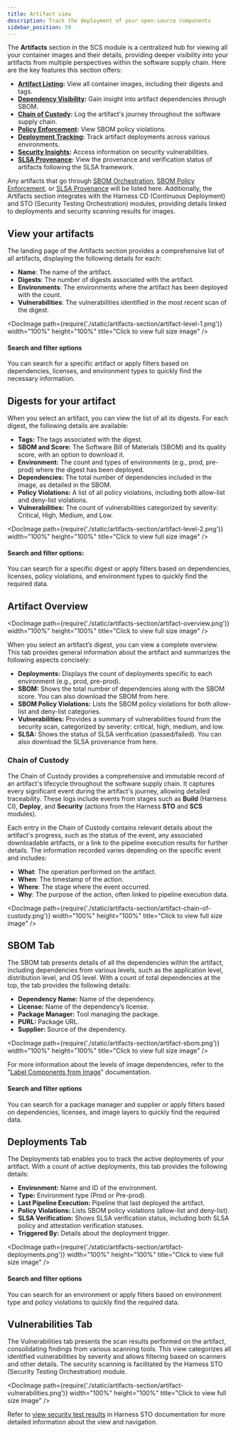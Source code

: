 ```yaml
---
title: Artifact view
description: Track the deployment of your open-source components
sidebar_position: 59
---
```


The **Artifacts** section in the SCS module is a centralized hub for viewing all your container images and their details, providing deeper visibility into your artifacts from multiple perspectives within the software supply chain. Here are the key features this section offers:



* **[Artifact Listing](#view-your-artifacts):** View all container images, including their digests and tags.
* **[Dependency Visibility](#sbom-tab):** Gain insight into artifact dependencies through SBOM.
* **[Chain of Custody](#chain-of-custody):** Log the artifact's journey throughout the software supply chain.
* **[Policy Enforcement](#artifact-overview):** View SBOM policy violations.
* **[Deployment Tracking](#deployments-tab):** Track artifact deployments across various environments.
* **[Security Insights](#vulnerabilities-tab):** Access information on security vulnerabilities.
* **[SLSA Provenance](#artifact-overview):** View the provenance and verification status of artifacts following the SLSA framework.

Any artifacts that go through [SBOM Orchestration](/docs/supply-chain-security/sbom/generate-sbom.md), [SBOM Policy Enforcement](/docs//supply-chain-security/sbom-policies/enforce-sbom-policies.md), or [SLSA Provenance](/docs/supply-chain-security/slsa/generate-slsa.md) will be listed here. Additionally, the Artifacts section integrates with the Harness CD (Continuous Deployment) and STO (Security Testing Orchestration) modules, providing details linked to deployments and security scanning results for images.


## View your artifacts

The landing page of the Artifacts section provides a comprehensive list of all artifacts, displaying the following details for each: 

* **Name**: The name of the artifact. 
* **Digests**: The number of digests associated with the artifact.
* **Environments**: The environments where the artifact has been deployed with the count. 
* **Vulnerabilities**: The vulnerabilities identified in the most recent scan of the digest. 

<DocImage path={require('./static/artifacts-section/artifact-level-1.png')} width="100%" height="100%" title="Click to view full size image" />


#### Search and filter options

You can search for a specific artifact or apply filters based on dependencies, licenses, and environment types to quickly find the necessary information.


## Digests for your artifact

When you select an artifact, you can view the list of all its digests. For each digest, the following details are available:

* **Tags:** The tags associated with the digest.
* **SBOM and Score:** The Software Bill of Materials (SBOM) and its quality score, with an option to download it.
* **Environment:** The count and types of environments (e.g., prod, pre-prod) where the digest has been deployed.
* **Dependencies:** The total number of dependencies included in the image, as detailed in the SBOM.
* **Policy Violations:** A list of all policy violations, including both allow-list and deny-list violations.
* **Vulnerabilities:** The count of vulnerabilities categorized by severity: Critical, High, Medium, and Low.


<DocImage path={require('./static/artifacts-section/artifact-level-2.png')} width="100%" height="100%" title="Click to view full size image" />


#### Search and filter options:

You can search for a specific digest or apply filters based on dependencies, licenses, policy violations, and environment types to quickly find the required data.


## Artifact Overview


<DocImage path={require('./static/artifacts-section/artifact-overview.png')} width="100%" height="100%" title="Click to view full size image" />


When you select an artifact’s digest, you can view a complete overview. This tab provides general information about the artifact and summarizes the following aspects concisely:


* **Deployments:** Displays the count of deployments specific to each environment (e.g., prod, pre-prod).
* **SBOM:** Shows the total number of dependencies along with the SBOM score. You can also download the SBOM from here.
* **SBOM Policy Violations:** Lists the SBOM policy violations for both allow-list and deny-list categories.
* **Vulnerabilities:** Provides a summary of vulnerabilities found from the security scan, categorized by severity: critical, high, medium, and low.
* **SLSA:** Shows the status of SLSA verification (passed/failed). You can also download the SLSA provenance from here.

### Chain of Custody
The Chain of Custody provides a comprehensive and immutable record of an artifact's lifecycle throughout the software supply chain. It captures every significant event during the artifact's journey, allowing detailed traceability. These logs include events from stages such as **Build** (Harness CI), **Deploy**, and **Security** (actions from the Harness **STO** and **SCS** modules).

Each entry in the Chain of Custody contains relevant details about the artifact's progress, such as the status of the event, any associated downloadable artifacts, or a link to the pipeline execution results for further details. The information recorded varies depending on the specific event and includes:

- **What**: The operation performed on the artifact.  
- **When**: The timestamp of the action.  
- **Where**: The stage where the event occurred.  
- **Why**: The purpose of the action, often linked to pipeline execution data.

<DocImage path={require('./static/artifacts-section/artifact-chain-of-custody.png')} width="100%" height="100%" title="Click to view full size image" />

## SBOM Tab

The SBOM tab presents details of all the dependencies within the artifact, including dependencies from various levels, such as the application level, distribution level, and OS level. With a count of total dependencies at the top, the tab provides the following details:



* **Dependency Name:** Name of the dependency.
* **License:** Name of the dependency’s license.
* **Package Manager:** Tool managing the package.
* **PURL:** Package URL.
* **Supplier:** Source of the dependency.

<DocImage path={require('./static/artifacts-section/artifact-sbom.png')} width="100%" height="100%" title="Click to view full size image" />


For more information about the levels of image dependencies, refer to the "[Label Components from Image](https://developer.harness.io/docs/supply-chain-security/label-components-from-image)" documentation.


#### Search and filter options

You can search for a package manager and supplier or apply filters based on dependencies, licenses, and image layers to quickly find the required data.


## Deployments Tab

The Deployments tab enables you to track the active deployments of your artifact. With a count of active deployments, this tab provides the following details:



* **Environment:** Name and ID of the environment.
* **Type:** Environment type (Prod or Pre-prod).
* **Last Pipeline Execution:** Pipeline that last deployed the artifact.
* **Policy Violations:** Lists SBOM policy violations (allow-list and deny-list).
* **SLSA Verification:** Shows SLSA verification status, including both SLSA policy and attestation verification statuses.
* **Triggered By:** Details about the deployment trigger.


<DocImage path={require('./static/artifacts-section/artifact-deployments.png')} width="100%" height="100%" title="Click to view full size image" />


#### Search and filter options

You can search for an environment or apply filters based on environment type and policy violations to quickly find the required data.


## Vulnerabilities Tab

The Vulnerabilities tab presents the scan results performed on the artifact, consolidating findings from various scanning tools. This view categorizes all identified vulnerabilities by severity and allows filtering based on scanners and other details. The security scanning is facilitated by the Harness STO (Security Testing Orchestration) module.

<DocImage path={require('./static/artifacts-section/artifact-vulnerabilities.png')} width="100%" height="100%" title="Click to view full size image" />

Refer to [view security test results](https://developer.harness.io/docs/category/view-security-test-results) in Harness STO documentation for more detailed information about the view and navigation.
